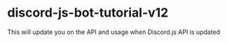 # discord-js-bot-tutorial-v12
This will update you on the API and usage when Discord.js API is updated
